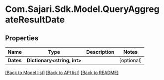 # Com.Sajari.Sdk.Model.QueryAggregateResultDate
## Properties

Name | Type | Description | Notes
------------ | ------------- | ------------- | -------------
**Dates** | **Dictionary&lt;string, int&gt;** |  | [optional] 

[[Back to Model list]](../README.md#documentation-for-models) [[Back to API list]](../README.md#documentation-for-api-endpoints) [[Back to README]](../README.md)


